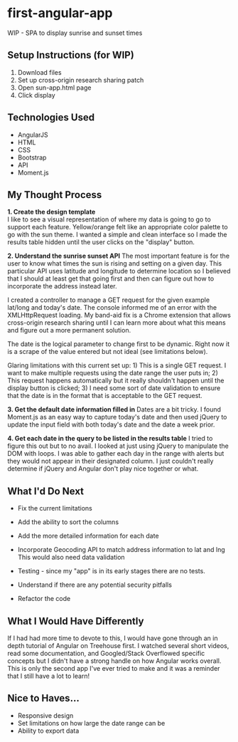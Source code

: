 # first-angular-app
WIP - SPA to display sunrise and sunset times

## Setup Instructions (for WIP)
1. Download files
2. Set up cross-origin research sharing patch
3. Open sun-app.html page
4. Click display

## Technologies Used
* AngularJS  
* HTML  
* CSS  
* Bootstrap  
* API  
* Moment.js  

## My Thought Process
**1. Create the design template**  
  I like to see a visual representation of where my data is going to go to support each feature. Yellow/orange felt like an appropriate color palette to go with the sun theme. I wanted a simple and clean interface so I made the results table hidden until the user clicks on the "display" button. 

**2. Understand the sunrise sunset API** 
  The most important feature is for the user to know what times the sun is rising and setting on a given day. This particular API uses latitude and longitude to determine location so I believed that I should at least get that going first and then can figure out how to incorporate the address instead later.

  I created a controller to manage a GET request for the given example lat/long and today's date. The console informed me of an error with the XMLHttpRequest loading. My band-aid fix is a Chrome extension that allows cross-origin research sharing until I can learn more about what this means and figure out a more permanent solution.

  The date is the logical parameter to change first to be dynamic. Right now it is a scrape of the value entered but not ideal (see limitations below).

  Glaring limitations with this current set up: 1) This is a single GET request. I want to make multiple requests using the date range the user puts in; 2) This request happens automatically but it really shouldn't happen until the display button is clicked; 3) I need some sort of date validation to ensure that the date is in the format that is acceptable to the GET request. 

**3. Get the default date information filled in**
  Dates are a bit tricky. I found Moment.js as an easy way to capture today's date and then used jQuery to update the input field with both today's date and the date a week prior.

**4. Get each date in the query to be listed in the results table**
  I tried to figure this out but to no avail. I looked at just using jQuery to manipulate the DOM with loops. I was able to gather each day in the range with alerts but they would not appear in their designated column. I just couldn't really determine if jQuery and Angular don't play nice together or what.

## What I'd Do Next 
* Fix the current limitations

* Add the ability to sort the columns

* Add the more detailed information for each date

* Incorporate Geocoding API to match address information to lat and lng
  This would also need data validation

* Testing - since my "app" is in its early stages there are no tests. 

* Understand if there are any potential security pitfalls

* Refactor the code

## What I Would Have Differently
If I had had more time to devote to this, I would have gone through an in depth tutorial of Angular on Treehouse first. I watched several short videos, read some documentation, and Googled/Stack Overflowed specific concepts but I didn't have a strong handle on how Angular works overall. This is only the second app I've ever tried to make and it was a reminder that I still have a lot to learn!


## Nice to Haves...
* Responsive design
* Set limitations on how large the date range can be
* Ability to export data